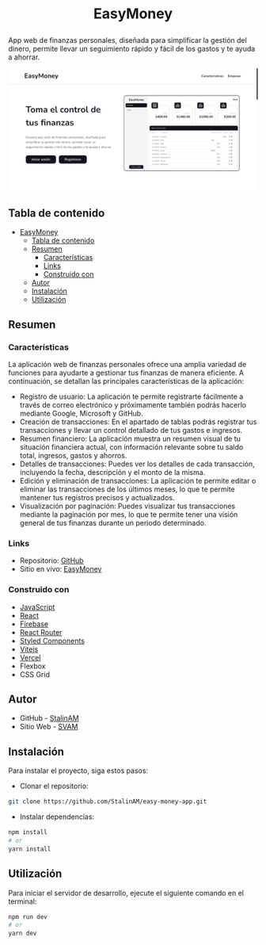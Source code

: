 # <p align="center">EasyMoney</p>

App web de finanzas personales, diseñada para simplificar la gestión del dinero, permite llevar un seguimiento rápido y fácil de los gastos y te ayuda a ahorrar.

![](./public/easy-money.png)

## Tabla de contenido

- [EasyMoney](#easymoney)
  - [Tabla de contenido](#tabla-de-contenido)
  - [Resumen](#resumen)
    - [Características](#características)
    - [Links](#links)
    - [Construido con](#construido-con)
  - [Autor](#autor)
  - [Instalación](#instalación)
  - [Utilización](#utilización)

## Resumen

### Características

La aplicación web de finanzas personales ofrece una amplia variedad de funciones para ayudarte a gestionar tus finanzas de manera eficiente. A continuación, se detallan las principales características de la aplicación:

- Registro de usuario: La aplicación te permite registrarte fácilmente a través de correo electrónico y próximamente también podrás hacerlo mediante Google, Microsoft y GitHub.
- Creación de transacciones: En el apartado de tablas podrás registrar tus transacciones y llevar un control detallado de tus gastos e ingresos.
- Resumen financiero: La aplicación muestra un resumen visual de tu situación financiera actual, con información relevante sobre tu saldo total, ingresos, gastos y ahorros.
- Detalles de transacciones: Puedes ver los detalles de cada transacción, incluyendo la fecha, descripción y el monto de la misma.
- Edición y eliminación de transacciones: La aplicación te permite editar o eliminar las transacciones de los últimos meses, lo que te permite mantener tus registros precisos y actualizados.
- Visualización por paginación: Puedes visualizar tus transacciones mediante la paginación por mes, lo que te permite tener una visión general de tus finanzas durante un periodo determinado.

### Links

- Repositorio: [GitHub](https://github.com/StalinAM/easy-money-app)
- Sitio en vivo: [EasyMoney](https://easy-money-app.vercel.app/)

### Construido con

- [JavaScript](https://www.javascript.com/)
- [React](https://react.dev/)
- [Firebase](https://firebase.google.com/?hl=es-419)
- [React Router](https://reactrouter.com/en/main)
- [Styled Components](https://styled-components.com)
- [Vitejs](https://vitejs.dev/)
- [Vercel](https://vercel.com)
- Flexbox
- CSS Grid

## Autor

- GitHub - [StalinAM](https://github.com/StalinAM)
- Sitio Web - [SVAM](https://svam.netlify.app/)

## Instalación

Para instalar el proyecto, siga estos pasos:

- Clonar el repositorio:

```bash
git clone https://github.com/StalinAM/easy-money-app.git
```

- Instalar dependencias:

```bash
npm install
# or
yarn install
```

## Utilización

Para iniciar el servidor de desarrollo, ejecute el siguiente comando en el terminal:

```bash
npm run dev
# or
yarn dev
```
